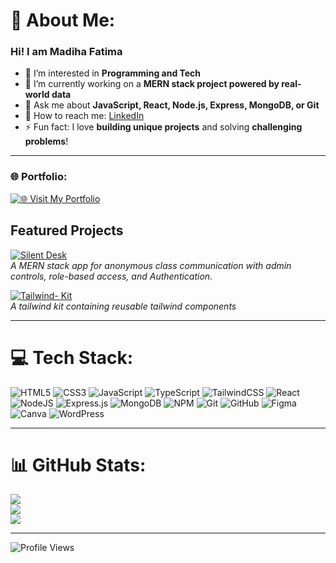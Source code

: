 # 💫 About Me:
### Hi! I am Madiha Fatima  
- 👀 I’m interested in **Programming and Tech**  
- 🔭 I’m currently working on a **MERN stack project powered by real-world data**  
- 💬 Ask me about **JavaScript, React, Node.js, Express, MongoDB, or Git**  
- 📧 How to reach me: [LinkedIn](https://www.linkedin.com/in/madiha-fatima-6762142b4/)  
- ⚡ Fun fact: I love **building unique projects** and solving **challenging problems**!  

---

### 🌐 Portfolio:
[![🌐 Visit My Portfolio](https://img.shields.io/badge/🌐%20Visit%20My%20Portfolio-blue?style=for-the-badge)](https://madihamalghani.vercel.app/)  



## Featured Projects

[![Silent Desk](https://img.shields.io/badge/🔗%20Silent%20Desk-blue?style=for-the-badge)](https://frontend-silent-desk.onrender.com)  
*A MERN stack app for anonymous class communication with admin controls, role-based access, and Authentication.*

[![Tailwind- Kit](https://img.shields.io/badge/🔗%20Tailwind%20Kit-orange?style=for-the-badge)](https://tailwind-kit-one.vercel.app/)  
*A tailwind kit containing reusable tailwind components*

---

# 💻 Tech Stack:
![HTML5](https://img.shields.io/badge/html5-%23E34F26.svg?style=for-the-badge&logo=html5&logoColor=white) ![CSS3](https://img.shields.io/badge/css3-%231572B6.svg?style=for-the-badge&logo=css3&logoColor=white) ![JavaScript](https://img.shields.io/badge/javascript-%23323330.svg?style=for-the-badge&logo=javascript&logoColor=%23F7DF1E) ![TypeScript](https://img.shields.io/badge/typescript-%23007ACC.svg?style=for-the-badge&logo=typescript&logoColor=white) ![TailwindCSS](https://img.shields.io/badge/tailwindcss-%2338B2AC.svg?style=for-the-badge&logo=tailwind-css&logoColor=white) ![React](https://img.shields.io/badge/react-%2320232a.svg?style=for-the-badge&logo=react&logoColor=%2361DAFB) ![NodeJS](https://img.shields.io/badge/node.js-6DA55F?style=for-the-badge&logo=node.js&logoColor=white) ![Express.js](https://img.shields.io/badge/express.js-%23404d59.svg?style=for-the-badge&logo=express&logoColor=%2361DAFB) ![MongoDB](https://img.shields.io/badge/MongoDB-%234ea94b.svg?style=for-the-badge&logo=mongodb&logoColor=white) ![NPM](https://img.shields.io/badge/NPM-%23CB3837.svg?style=for-the-badge&logo=npm&logoColor=white) ![Git](https://img.shields.io/badge/git-%23F05033.svg?style=for-the-badge&logo=git&logoColor=white) ![GitHub](https://img.shields.io/badge/github-%23121011.svg?style=for-the-badge&logo=github&logoColor=white) ![Figma](https://img.shields.io/badge/figma-%23F24E1E.svg?style=for-the-badge&logo=figma&logoColor=white) ![Canva](https://img.shields.io/badge/Canva-%2300C4CC.svg?style=for-the-badge&logo=Canva&logoColor=white) ![WordPress](https://img.shields.io/badge/WordPress-%23117AC9.svg?style=for-the-badge&logo=WordPress&logoColor=white)

---

# 📊 GitHub Stats:
![](https://github-readme-stats.vercel.app/api?username=madihamalghani&theme=tokyonight&hide_border=false&include_all_commits=true&count_private=true)<br/>
![](https://github-readme-streak-stats.herokuapp.com/?user=madihamalghani&theme=tokyonight&hide_border=false)<br/>
![](https://github-readme-stats.vercel.app/api/top-langs/?username=madihamalghani&theme=tokyonight&hide_border=false&layout=compact)

---


![Profile Views](https://komarev.com/ghpvc/?username=madihamalghani&color=blue)

